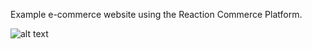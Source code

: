 Example e-commerce website using the Reaction Commerce Platform.

![alt text](https://github.com/yogeshup/reaction-commerce-example/screenshot-localhost-8000-2019.04.17-18-26-10.jpg)
